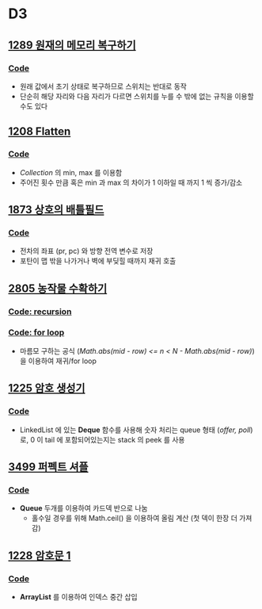 # D3

## [1289 원재의 메모리 복구하기](https://swexpertacademy.com/main/code/problem/problemDetail.do?contestProbId=AV19AcoKI9sCFAZN&categoryId=AV19AcoKI9sCFAZN&categoryType=CODE&problemTitle=1289&orderBy=FIRST_REG_DATETIME&selectCodeLang=ALL&select-1=&pageSize=10&pageIndex=1)
### [Code](https://github.com/ljiwoo59/Algorithm_Java/blob/master/SWAcademy/D3/SW1289.java)
* 원래 값에서 초기 상태로 복구하므로 스위치는 반대로 동작
* 단순히 해당 자리와 다음 자리가 다르면 스위치를 누를 수 밖에 없는 규칙을 이용할 수도 있다

## [1208 Flatten](https://swexpertacademy.com/main/code/problem/problemDetail.do?contestProbId=AV139KOaABgCFAYh&categoryId=AV139KOaABgCFAYh&categoryType=CODE&problemTitle=1208&orderBy=FIRST_REG_DATETIME&selectCodeLang=ALL&select-1=&pageSize=10&pageIndex=1)
### [Code](https://github.com/ljiwoo59/Algorithm_Java/blob/master/SWAcademy/D3/SW1208.java)
* *Collection* 의 min, max 를 이용함
* 주어진 횟수 만큼 혹은 min 과 max 의 차이가 1 이하일 때 까지 1 씩 증가/감소

## [1873 상호의 배틀필드](https://swexpertacademy.com/main/code/problem/problemDetail.do?contestProbId=AV5LyE7KD2ADFAXc&categoryId=AV5LyE7KD2ADFAXc&categoryType=CODE&problemTitle=1873&orderBy=FIRST_REG_DATETIME&selectCodeLang=ALL&select-1=&pageSize=10&pageIndex=1)
### [Code](https://github.com/ljiwoo59/Algorithm_Java/blob/master/SWAcademy/D3/SW1873.java)
* 전차의 좌표 (pr, pc) 와 방향 전역 변수로 저장
* 포탄이 맵 밖을 나가거나 벽에 부딪힐 때까지 재귀 호출

## [2805 농작물 수확하기](https://swexpertacademy.com/main/code/problem/problemDetail.do?contestProbId=AV7GLXqKAWYDFAXB&categoryId=AV7GLXqKAWYDFAXB&categoryType=CODE&problemTitle=2805&orderBy=FIRST_REG_DATETIME&selectCodeLang=ALL&select-1=&pageSize=10&pageIndex=1)
### [Code: recursion](https://github.com/ljiwoo59/Algorithm_Java/blob/master/SWAcademy/D3/SW2805.java)
### [Code: for loop](https://github.com/ljiwoo59/Algorithm_Java/blob/master/SWAcademy/D3/SW2805_2.java)
* 마름모 구하는 공식 (*Math.abs(mid - row) <= n < N - Math.abs(mid - row)*) 을 이용하여 재귀/for loop

## [1225 암호 생성기](https://swexpertacademy.com/main/code/problem/problemDetail.do?contestProbId=AV14uWl6AF0CFAYD&categoryId=AV14uWl6AF0CFAYD&categoryType=CODE&problemTitle=1225&orderBy=FIRST_REG_DATETIME&selectCodeLang=ALL&select-1=&pageSize=10&pageIndex=1)
### [Code](https://github.com/ljiwoo59/Algorithm_Java/blob/master/SWAcademy/D3/SW1225.java)
* LinkedList 에 있는 **Deque** 함수를 사용해 숫자 처리는 queue 형태 (*offer, poll*) 로, 0 이 tail 에 포함되어있는지는 stack 의 peek 를 사용

## [3499 퍼펙트 셔플](https://swexpertacademy.com/main/code/problem/problemDetail.do?contestProbId=AWGsRbk6AQIDFAVW&categoryId=AWGsRbk6AQIDFAVW&categoryType=CODE&problemTitle=3499&orderBy=FIRST_REG_DATETIME&selectCodeLang=ALL&select-1=&pageSize=10&pageIndex=1)
### [Code](https://github.com/ljiwoo59/Algorithm_Java/blob/master/SWAcademy/D3/SW3499.java)
* **Queue** 두개를 이용하여 카드덱 반으로 나눔
  * 홀수일 경우를 위해 Math.ceil() 을 이용하여 올림 계산 (첫 덱이 한장 더 가져감)

## [1228 암호문 1](https://swexpertacademy.com/main/code/problem/problemDetail.do?contestProbId=AV14w-rKAHACFAYD&categoryId=AV14w-rKAHACFAYD&categoryType=CODE&problemTitle=1228&orderBy=FIRST_REG_DATETIME&selectCodeLang=ALL&select-1=&pageSize=10&pageIndex=1)
### [Code](https://github.com/ljiwoo59/Algorithm_Java/blob/master/SWAcademy/D3/SW1228.java)
* **ArrayList** 를 이용하여 인덱스 중간 삽입
